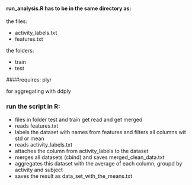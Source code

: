 #### run_analysis.R has to be in the same directory as:

the files:
+ activity_labels.txt
+ features.txt

the folders:
+ train
+ test

####requires: plyr

for aggregating with ddply

### run the script in R:
+ files in folder test and train get read and get merged
+ reads features.txt
+ labels the dataset with names from features and filters all columns wit std or mean
+ reads activity_labels.txt
+ attaches the column from activity_labels to the dataset
+ merges all datasets (cbind) and saves merged_clean_data.txt
+ aggregates this dataset with the average of each column, groupd by activity and subject
+ saves the result as data_set_with_the_means.txt
